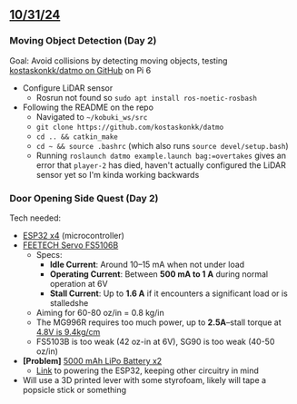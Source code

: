 ## <u>10/31/24</u>

### Moving Object Detection (Day 2)
Goal: Avoid collisions by detecting moving objects, testing [kostaskonkk/datmo on GitHub](https://github.com/kostaskonkk/datmo) on Pi 6

- Configure LiDAR sensor
	- Rosrun not found so `sudo apt install ros-noetic-rosbash`
- Following the README on the repo
	- Navigated to `~/kobuki_ws/src`
	- `git clone https://github.com/kostaskonkk/datmo`
	- `cd .. && catkin_make`
	- `cd ~ && source .bashrc` (which also runs `source devel/setup.bash`)
	- Running `roslaunch datmo example.launch bag:=overtakes` gives an error that `player-2` has died, haven't actually configured the LiDAR sensor yet so I'm kinda working backwards
### Door Opening Side Quest (Day 2)
Tech needed:
- [ESP32 x4](https://www.amazon.com/ESP32-32D-WROOM-Module-ESP32-DevKitC-32-Development/dp/B0D6YXWSG8?th=1) (microcontroller)
- [FEETECH Servo FS5106B](https://www.pololu.com/product/3425) 
	- Specs:
		- **Idle Current**: Around 10–15 mA when not under load
		- **Operating Current**: Between **500 mA to 1 A** during normal operation at 6V
		- **Stall Current**: Up to **1.6 A** if it encounters a significant load or is stalledshe
	- Aiming for 60-80 oz/in = 0.8 kg/in
	- The MG996R requires too much power, up to **2.5A**–stall torque at [4.8V is 9.4kg/cm](https://www.jsumo.com/mg996r-servo-motor-digital)
	- FS5103B is too weak (42 oz-in at 6V), SG90 is too weak (40-50 oz/in)
- **\[Problem\]** [5000 mAh LiPo Battery x2](https://www.amazon.com/MakerHawk-5000mAh-Rechargeable-Protection-Insulated/dp/B0D3LP9P96?crid=16XYGOS6LIM95&dib=eyJ2IjoiMSJ9.Lm_MdnWDyMsX0a6elXOCQQi3fKHgxzXCULUQ-5jSASHxneZ33gnLFYyNhKV6XIgRw7G6ot_ehNeC4jS_8w8Vy9XW0uFZzCiaLieNMsfgV0KnYq727GCrzhDruX5Hwr0b3f8a8iDjQMC9PFyNkshDfRg-hcQHolQa5xPo0jZxjusP9rqsGM2Povcbf5u0WpJSpRAdpiXTjiLKOou0b8qCAiSNQzwgvP5_i19R9cG8tfdzaXKLPN4TBOmzfxVtXwzkUPnPYRL_MqAZinH1I5Ujter8FgfWjM2vlANtkltSSmk.Sl8baGx8Go7y17C_9VydZ4bEWghp4vvOq9I0eghXaRg)
	- [Link](https://techexplorations.com/guides/esp32/begin/power/) to powering the ESP32, keeping other circuitry in mind
- Will use a 3D printed lever with some styrofoam, likely will tape a popsicle stick or something